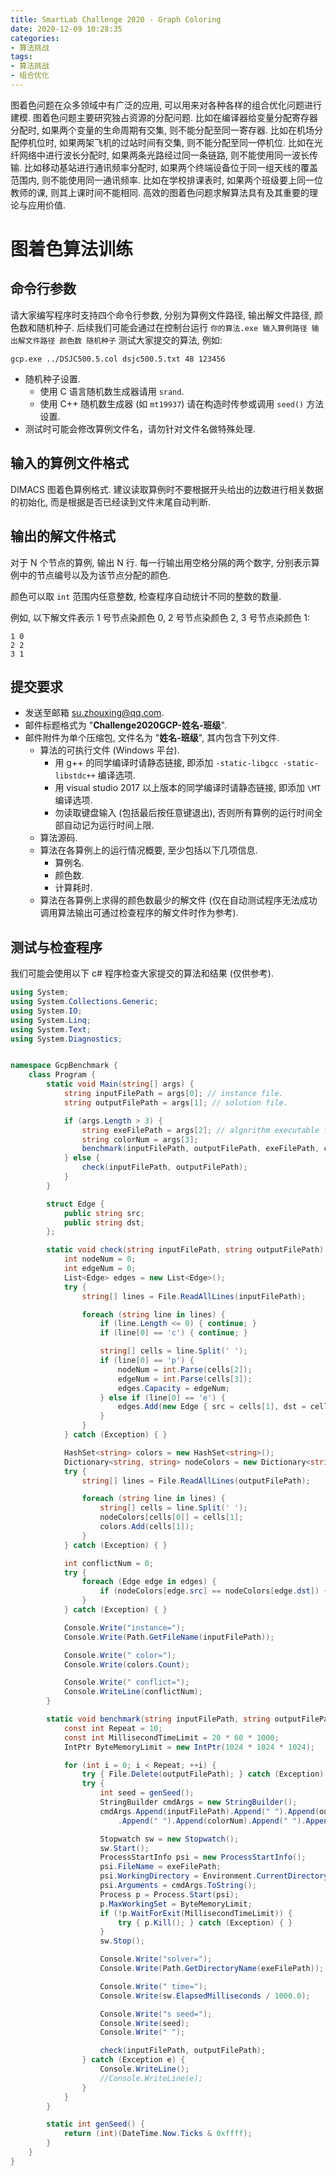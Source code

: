 ```yaml
---
title: SmartLab Challenge 2020 - Graph Coloring
date: 2020-12-09 10:28:35
categories:
- 算法挑战
tags:
- 算法挑战
- 组合优化
---
```

图着色问题在众多领域中有广泛的应用, 可以用来对各种各样的组合优化问题进行建模.
图着色问题主要研究独占资源的分配问题.
比如在编译器给变量分配寄存器分配时, 如果两个变量的生命周期有交集, 则不能分配至同一寄存器.
比如在机场分配停机位时, 如果两架飞机的过站时间有交集, 则不能分配至同一停机位.
比如在光纤网络中进行波长分配时, 如果两条光路经过同一条链路, 则不能使用同一波长传输.
比如移动基站进行通讯频率分配时, 如果两个终端设备位于同一组天线的覆盖范围内, 则不能使用同一通讯频率.
比如在学校排课表时, 如果两个班级要上同一位教师的课, 则其上课时间不能相同.
高效的图着色问题求解算法具有及其重要的理论与应用价值.



# 图着色算法训练

## 命令行参数

请大家编写程序时支持四个命令行参数, 分别为算例文件路径, 输出解文件路径, 颜色数和随机种子.
后续我们可能会通过在控制台运行 `你的算法.exe 输入算例路径 输出解文件路径 颜色数 随机种子` 测试大家提交的算法, 例如:
```
gcp.exe ../DSJC500.5.col dsjc500.5.txt 48 123456
```

- 随机种子设置.
  - 使用 C 语言随机数生成器请用 `srand`.
  - 使用 C++ 随机数生成器 (如 `mt19937`) 请在构造时传参或调用 `seed()` 方法设置.
- 测试时可能会修改算例文件名，请勿针对文件名做特殊处理.


## 输入的算例文件格式

DIMACS 图着色算例格式.
建议读取算例时不要根据开头给出的边数进行相关数据的初始化, 而是根据是否已经读到文件末尾自动判断.


## 输出的解文件格式

对于 N 个节点的算例, 输出 N 行.
每一行输出用空格分隔的两个数字, 分别表示算例中的节点编号以及为该节点分配的颜色.

颜色可以取 `int` 范围内任意整数, 检查程序自动统计不同的整数的数量.

例如, 以下解文件表示 1 号节点染颜色 0, 2 号节点染颜色 2, 3 号节点染颜色 1:
```
1 0 
2 2 
3 1
```


## 提交要求

- 发送至邮箱 [su.zhouxing@qq.com](mailto:su.zhouxing@qq.com).
- 邮件标题格式为 "**Challenge2020GCP-姓名-班级**".
- 邮件附件为单个压缩包, 文件名为 "**姓名-班级**", 其内包含下列文件.
  - 算法的可执行文件 (Windows 平台).
    - 用 g++ 的同学编译时请静态链接, 即添加 `-static-libgcc -static-libstdc++` 编译选项.
    - 用 visual studio 2017 以上版本的同学编译时请静态链接, 即添加 `\MT` 编译选项.
    - 勿读取键盘输入 (包括最后按任意键退出), 否则所有算例的运行时间全部自动记为运行时间上限.
  - 算法源码.
  - 算法在各算例上的运行情况概要, 至少包括以下几项信息.
    - 算例名.
    - 颜色数.
    - 计算耗时.
  - 算法在各算例上求得的颜色数最少的解文件 (仅在自动测试程序无法成功调用算法输出可通过检查程序的解文件时作为参考).


## 测试与检查程序

我们可能会使用以下 c# 程序检查大家提交的算法和结果 (仅供参考).

```cs
using System;
using System.Collections.Generic;
using System.IO;
using System.Linq;
using System.Text;
using System.Diagnostics;


namespace GcpBenchmark {
    class Program {
        static void Main(string[] args) {
            string inputFilePath = args[0]; // instance file.
            string outputFilePath = args[1]; // solution file.

            if (args.Length > 3) {
                string exeFilePath = args[2]; // algorithm executable file.
                string colorNum = args[3];
                benchmark(inputFilePath, outputFilePath, exeFilePath, colorNum);
            } else {
                check(inputFilePath, outputFilePath);
            }
        }

        struct Edge {
            public string src;
            public string dst;
        };

        static void check(string inputFilePath, string outputFilePath) {
            int nodeNum = 0;
            int edgeNum = 0;
            List<Edge> edges = new List<Edge>();
            try {
                string[] lines = File.ReadAllLines(inputFilePath);

                foreach (string line in lines) {
                    if (line.Length <= 0) { continue; }
                    if (line[0] == 'c') { continue; }

                    string[] cells = line.Split(' ');
                    if (line[0] == 'p') {
                        nodeNum = int.Parse(cells[2]);
                        edgeNum = int.Parse(cells[3]);
                        edges.Capacity = edgeNum;
                    } else if (line[0] == 'e') {
                        edges.Add(new Edge { src = cells[1], dst = cells[2] });
                    }
                }
            } catch (Exception) { }

            HashSet<string> colors = new HashSet<string>();
            Dictionary<string, string> nodeColors = new Dictionary<string, string>();
            try {
                string[] lines = File.ReadAllLines(outputFilePath);

                foreach (string line in lines) {
                    string[] cells = line.Split(' ');
                    nodeColors[cells[0]] = cells[1];
                    colors.Add(cells[1]);
                }
            } catch (Exception) { }

            int conflictNum = 0;
            try {
                foreach (Edge edge in edges) {
                    if (nodeColors[edge.src] == nodeColors[edge.dst]) { ++conflictNum; }
                }
            } catch (Exception) { }

            Console.Write("instance=");
            Console.Write(Path.GetFileName(inputFilePath));

            Console.Write(" color=");
            Console.Write(colors.Count);

            Console.Write(" conflict=");
            Console.WriteLine(conflictNum);
        }

        static void benchmark(string inputFilePath, string outputFilePath, string exeFilePath, string colorNum) {
            const int Repeat = 10;
            const int MillisecondTimeLimit = 20 * 60 * 1000;
            IntPtr ByteMemoryLimit = new IntPtr(1024 * 1024 * 1024);

            for (int i = 0; i < Repeat; ++i) {
                try { File.Delete(outputFilePath); } catch (Exception) { }
                try {
                    int seed = genSeed();
                    StringBuilder cmdArgs = new StringBuilder();
                    cmdArgs.Append(inputFilePath).Append(" ").Append(outputFilePath)
                        .Append(" ").Append(colorNum).Append(" ").Append(seed);

                    Stopwatch sw = new Stopwatch();
                    sw.Start();
                    ProcessStartInfo psi = new ProcessStartInfo();
                    psi.FileName = exeFilePath;
                    psi.WorkingDirectory = Environment.CurrentDirectory;
                    psi.Arguments = cmdArgs.ToString();
                    Process p = Process.Start(psi);
                    p.MaxWorkingSet = ByteMemoryLimit;
                    if (!p.WaitForExit(MillisecondTimeLimit)) {
                        try { p.Kill(); } catch (Exception) { }
                    }
                    sw.Stop();

                    Console.Write("solver=");
                    Console.Write(Path.GetDirectoryName(exeFilePath));

                    Console.Write(" time=");
                    Console.Write(sw.ElapsedMilliseconds / 1000.0);

                    Console.Write("s seed=");
                    Console.Write(seed);
                    Console.Write(" ");

                    check(inputFilePath, outputFilePath);
                } catch (Exception e) {
                    Console.WriteLine();
                    //Console.WriteLine(e);
                }
            }
        }

        static int genSeed() {
            return (int)(DateTime.Now.Ticks & 0xffff);
        }
    }
}
```
